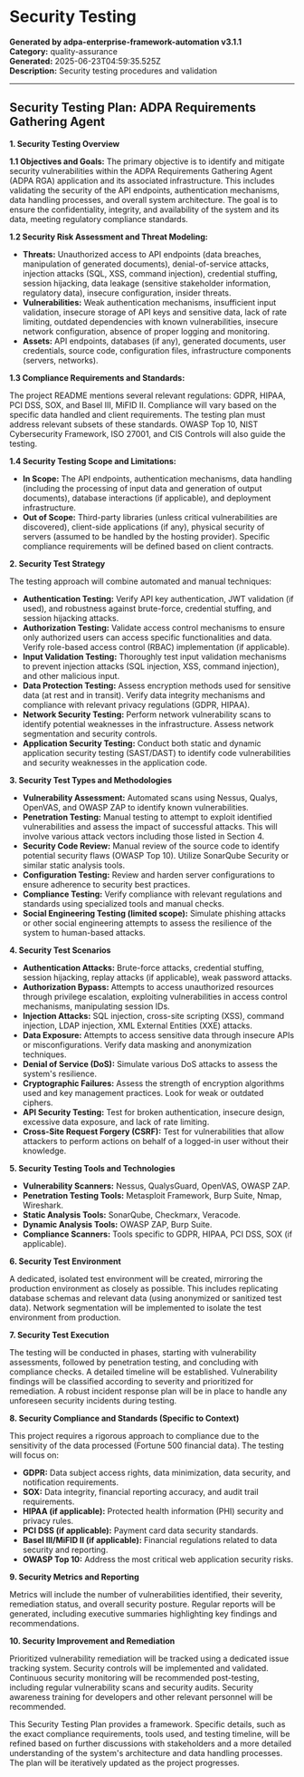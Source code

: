 # Security Testing

**Generated by adpa-enterprise-framework-automation v3.1.1**  
**Category:** quality-assurance  
**Generated:** 2025-06-23T04:59:35.525Z  
**Description:** Security testing procedures and validation

---

## Security Testing Plan: ADPA Requirements Gathering Agent

**1. Security Testing Overview**

**1.1 Objectives and Goals:**  The primary objective is to identify and mitigate security vulnerabilities within the ADPA Requirements Gathering Agent (ADPA RGA) application and its associated infrastructure. This includes validating the security of the API endpoints, authentication mechanisms, data handling processes, and overall system architecture.  The goal is to ensure the confidentiality, integrity, and availability of the system and its data, meeting regulatory compliance standards.

**1.2 Security Risk Assessment and Threat Modeling:**

* **Threats:** Unauthorized access to API endpoints (data breaches, manipulation of generated documents), denial-of-service attacks, injection attacks (SQL, XSS, command injection),  credential stuffing, session hijacking, data leakage (sensitive stakeholder information, regulatory data), insecure configuration, insider threats.
* **Vulnerabilities:** Weak authentication mechanisms, insufficient input validation, insecure storage of API keys and sensitive data, lack of rate limiting, outdated dependencies with known vulnerabilities, insecure network configuration, absence of proper logging and monitoring.
* **Assets:** API endpoints, databases (if any), generated documents, user credentials,  source code, configuration files, infrastructure components (servers, networks).

**1.3 Compliance Requirements and Standards:**

The project README mentions several relevant regulations:  GDPR, HIPAA, PCI DSS, SOX, and Basel III, MiFID II. Compliance will vary based on the specific data handled and client requirements.  The testing plan must address relevant subsets of these standards.  OWASP Top 10, NIST Cybersecurity Framework, ISO 27001, and CIS Controls will also guide the testing.

**1.4 Security Testing Scope and Limitations:**

* **In Scope:**  The API endpoints, authentication mechanisms, data handling (including the processing of input data and generation of output documents),  database interactions (if applicable), and deployment infrastructure.
* **Out of Scope:**  Third-party libraries (unless critical vulnerabilities are discovered), client-side applications (if any), physical security of servers (assumed to be handled by the hosting provider).  Specific compliance requirements will be defined based on client contracts.


**2. Security Test Strategy**

The testing approach will combine automated and manual techniques:

* **Authentication Testing:**  Verify API key authentication, JWT validation (if used), and robustness against brute-force, credential stuffing, and session hijacking attacks.
* **Authorization Testing:** Validate access control mechanisms to ensure only authorized users can access specific functionalities and data.  Verify role-based access control (RBAC) implementation (if applicable).
* **Input Validation Testing:**  Thoroughly test input validation mechanisms to prevent injection attacks (SQL injection, XSS, command injection), and other malicious input.
* **Data Protection Testing:** Assess encryption methods used for sensitive data (at rest and in transit). Verify data integrity mechanisms and compliance with relevant privacy regulations (GDPR, HIPAA).
* **Network Security Testing:**  Perform network vulnerability scans to identify potential weaknesses in the infrastructure.  Assess network segmentation and security controls.
* **Application Security Testing:** Conduct both static and dynamic application security testing (SAST/DAST) to identify code vulnerabilities and security weaknesses in the application code.


**3. Security Test Types and Methodologies**

* **Vulnerability Assessment:** Automated scans using Nessus, Qualys, OpenVAS, and OWASP ZAP to identify known vulnerabilities.
* **Penetration Testing:** Manual testing to attempt to exploit identified vulnerabilities and assess the impact of successful attacks.  This will involve various attack vectors including those listed in Section 4.
* **Security Code Review:** Manual review of the source code to identify potential security flaws (OWASP Top 10).  Utilize SonarQube Security or similar static analysis tools.
* **Configuration Testing:**  Review and harden server configurations to ensure adherence to security best practices.
* **Compliance Testing:** Verify compliance with relevant regulations and standards using specialized tools and manual checks.
* **Social Engineering Testing (limited scope):** Simulate phishing attacks or other social engineering attempts to assess the resilience of the system to human-based attacks.


**4. Security Test Scenarios**

* **Authentication Attacks:** Brute-force attacks, credential stuffing, session hijacking, replay attacks (if applicable), weak password attacks.
* **Authorization Bypass:** Attempts to access unauthorized resources through privilege escalation, exploiting vulnerabilities in access control mechanisms, manipulating session IDs.
* **Injection Attacks:** SQL injection, cross-site scripting (XSS), command injection, LDAP injection,  XML External Entities (XXE) attacks.
* **Data Exposure:** Attempts to access sensitive data through insecure APIs or misconfigurations.  Verify data masking and anonymization techniques.
* **Denial of Service (DoS):**  Simulate various DoS attacks to assess the system's resilience.
* **Cryptographic Failures:** Assess the strength of encryption algorithms used and key management practices.  Look for weak or outdated ciphers.
* **API Security Testing:**  Test for broken authentication, insecure design, excessive data exposure, and lack of rate limiting.
* **Cross-Site Request Forgery (CSRF):**  Test for vulnerabilities that allow attackers to perform actions on behalf of a logged-in user without their knowledge.

**5. Security Testing Tools and Technologies**

* **Vulnerability Scanners:** Nessus, QualysGuard, OpenVAS, OWASP ZAP.
* **Penetration Testing Tools:** Metasploit Framework, Burp Suite, Nmap, Wireshark.
* **Static Analysis Tools:** SonarQube, Checkmarx, Veracode.
* **Dynamic Analysis Tools:** OWASP ZAP, Burp Suite.
* **Compliance Scanners:**  Tools specific to GDPR, HIPAA, PCI DSS, SOX (if applicable).


**6. Security Test Environment**

A dedicated, isolated test environment will be created, mirroring the production environment as closely as possible.  This includes replicating database schemas and relevant data (using anonymized or sanitized test data).  Network segmentation will be implemented to isolate the test environment from production.


**7. Security Test Execution**

The testing will be conducted in phases, starting with vulnerability assessments, followed by penetration testing, and concluding with compliance checks.  A detailed timeline will be established. Vulnerability findings will be classified according to severity and prioritized for remediation.  A robust incident response plan will be in place to handle any unforeseen security incidents during testing.


**8. Security Compliance and Standards (Specific to Context)**

This project requires a rigorous approach to compliance due to the sensitivity of the data processed (Fortune 500 financial data). The testing will focus on:

* **GDPR:** Data subject access rights, data minimization, data security, and notification requirements.
* **SOX:**  Data integrity, financial reporting accuracy, and audit trail requirements.
* **HIPAA (if applicable):**  Protected health information (PHI) security and privacy rules.
* **PCI DSS (if applicable):**  Payment card data security standards.
* **Basel III/MiFID II (if applicable):**  Financial regulations related to data security and reporting.
* **OWASP Top 10:**  Address the most critical web application security risks.


**9. Security Metrics and Reporting**

Metrics will include the number of vulnerabilities identified, their severity, remediation status, and overall security posture.  Regular reports will be generated, including executive summaries highlighting key findings and recommendations.


**10. Security Improvement and Remediation**

Prioritized vulnerability remediation will be tracked using a dedicated issue tracking system.  Security controls will be implemented and validated.  Continuous security monitoring will be recommended post-testing, including regular vulnerability scans and security audits.  Security awareness training for developers and other relevant personnel will be recommended.


This Security Testing Plan provides a framework.  Specific details, such as the exact compliance requirements, tools used, and testing timeline, will be refined based on further discussions with stakeholders and a more detailed understanding of the system's architecture and data handling processes.  The plan will be iteratively updated as the project progresses.
